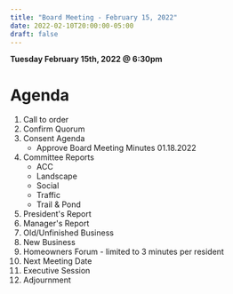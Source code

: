 ```yaml
---
title: "Board Meeting - February 15, 2022"
date: 2022-02-10T20:00:00-05:00
draft: false
---
```


**Tuesday February 15th, 2022 @ 6:30pm**

# Agenda

1. Call to order
2. Confirm Quorum
3. Consent Agenda
    * Approve Board Meeting Minutes 01.18.2022
4. Committee Reports
    * ACC
    * Landscape
    * Social
    * Traffic
    * Trail & Pond
5. President's Report
6. Manager's Report
7. Old/Unfinished Business
8. New Business
9. Homeowners Forum - limited to 3 minutes per resident
10. Next Meeting Date
11. Executive Session
12. Adjournment
